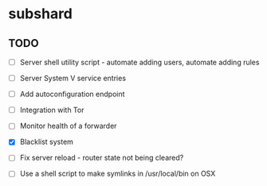 # subshard


## TODO

 - [ ] Server shell utility script - automate adding users, automate adding rules
 - [ ] Server System V service entries
 - [ ] Add autoconfiguration endpoint
 - [ ] Integration with Tor
 - [ ] Monitor health of a forwarder
 - [x] Blacklist system
 - [ ] Fix server reload - router state not being cleared?

 - [ ] Use a shell script to make symlinks in /usr/local/bin on OSX
